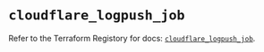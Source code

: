 # `cloudflare_logpush_job`

Refer to the Terraform Registory for docs: [`cloudflare_logpush_job`](https://www.terraform.io/docs/providers/cloudflare/r/logpush_job).

